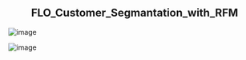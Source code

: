 <h2 align="center"> <b> FLO_Customer_Segmantation_with_RFM </b></h2>

![image](https://github.com/emreyldzgl/RFM_Customer_Segmantation/blob/main/visualization/treemap.png) 

![image](https://github.com/emreyldzgl/RFM_Customer_Segmantation/blob/main/visualization/pie_chart.png)

<p> <a> </a></p>


